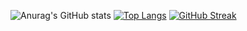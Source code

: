 ![Anurag's GitHub stats](https://github-readme-stats.vercel.app/api?username=Zero-Nash-Tesla&show_icons=true&theme=dark)
[![Top Langs](https://github-readme-stats.vercel.app/api/top-langs/?username=Zero-Nash-Tesla&ltheme=dark)](https://github.com/Zero-Nash-Tesla/github-readme-stats)
[![GitHub Streak](https://github-readme-streak-stats.herokuapp.com?user=Zero-Nash-Tesla&theme=dark)](https://git.io/streak-stats)
